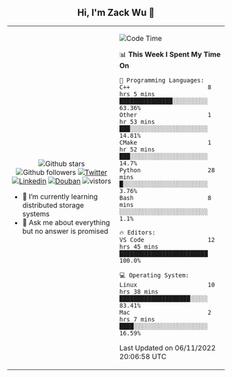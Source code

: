 <h2 align="center"> Hi, I'm Zack Wu 👋 </h2>

<table>
    <tr>
        <td valign="center" width="50%">
            <p align="center">
              <img src="https://img.shields.io/github/stars/izackwu?style=social" alt="Github stars" />
              <img src="https://img.shields.io/github/followers/izackwu?style=social" alt="Github followers" />
              <a href="https://twitter.com/_zackwu"><img src="https://img.shields.io/badge/@__zackwu-1DA1F2?style=flat&logo=Twitter&logoColor=white" alt="Twitter"/></a>
              <a href="https://www.linkedin.com/in/izackwu/?locale=en_US"><img src="https://img.shields.io/badge/@izackwu-0073b1?style=flat&logo=LinkedIn&logoColor=white" alt="Linkedin" /></a>
              <a href="https://www.douban.com/people/keith1"><img src="https://img.shields.io/badge/@keith1-007722?style=flat&logo=Douban&logoColor=white" alt="Douban" /></a>
              <img src="https://visitor-badge.glitch.me/badge?page_id=keithnull" alt="vistors" />
            </p>
            <ul>
                <li>🌱 I’m currently learning distributed storage systems</li>
                <li>💬 Ask me about everything but no answer is promised</li>
            </ul>
        </td>
       <td valign="top" width="50%">
    
<!--START_SECTION:waka-->
![Code Time](http://img.shields.io/badge/Code%20Time-2%2C100%20hrs%2045%20mins-blue)

📊 **This Week I Spent My Time On** 

```text
💬 Programming Languages: 
C++                      8 hrs 5 mins        ███████████████░░░░░░░░░░   63.36% 
Other                    1 hr 53 mins        ███░░░░░░░░░░░░░░░░░░░░░░   14.81% 
CMake                    1 hr 52 mins        ███░░░░░░░░░░░░░░░░░░░░░░   14.7% 
Python                   28 mins             █░░░░░░░░░░░░░░░░░░░░░░░░   3.76% 
Bash                     8 mins              ░░░░░░░░░░░░░░░░░░░░░░░░░   1.1%

🔥 Editors: 
VS Code                  12 hrs 45 mins      █████████████████████████   100.0%

💻 Operating System: 
Linux                    10 hrs 38 mins      ████████████████████░░░░░   83.41% 
Mac                      2 hrs 7 mins        ████░░░░░░░░░░░░░░░░░░░░░   16.59%

```


 Last Updated on 06/11/2022 20:06:58 UTC
<!--END_SECTION:waka-->
</td></tr>
</table>


